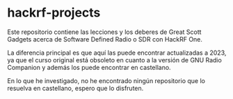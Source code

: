 # hackrf-projects

Este repositorio contiene las lecciones y los deberes de Great Scott Gadgets acerca de Software Defined Radio o SDR con HackRF One.

La diferencia principal es que aquí las puede encontrar actualizadas a 2023, ya que el curso original está obsoleto en cuanto a la versión de GNU Radio Companion y además los puede encontrar en castellano.

En lo que he investigado, no he encontrado ningún repositorio que lo resuelva en castellano, espero que lo disfruten.
